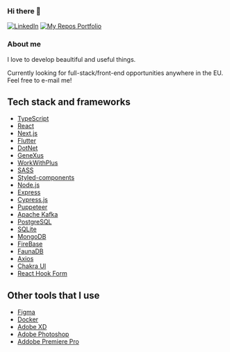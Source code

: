 ### Hi there 👋

[![LinkedIn](https://img.shields.io/badge/linkedin-%230077B5.svg?style=for-the-badge&logo=linkedin&logoColor=white)](https://www.linkedin.com/in/lucasmaffazioli/)
[![My Repos Portfolio](https://img.shields.io/badge/Repos%20portfolio-black?style=for-the-badge&logo=github&logoColor=white)](https://lucasmaffazioli.github.io/)

### About me

I love to develop beaultiful and useful things.

Currently looking for full-stack/front-end opportunities anywhere in the EU. Feel free to e-mail me!

## Tech stack and frameworks

- [TypeScript](https://www.typescriptlang.org/)
- [React](https://reactjs.org/)
- [Next.js](https://nextjs.org/)
- [Flutter](https://flutter.dev/)
- [DotNet](https://dotnet.microsoft.com/)
- [GeneXus](https://www.genexus.com/)
- [WorkWithPlus](https://www.workwithplus.com/)
- [SASS](https://sass-lang.com/)
- [Styled-components](https://styled-components.com/)
- [Node.js](https://nodejs.org/)
- [Express](https://expressjs.com/)
- [Cypress.js](https://www.cypress.io/)
- [Puppeteer](https://github.com/puppeteer/puppeteer)
- [Apache Kafka](https://kafka.apache.org/)
- [PostgreSQL](https://www.postgresql.org/)
- [SQLite](https://www.sqlite.org/)
- [MongoDB](https://www.mongodb.com/)
- [FireBase](https://firebase.google.com/)
- [FaunaDB](https://fauna.com/)
- [Axios](https://github.com/axios/axios)
- [Chakra UI](https://chakra-ui.com/)
- [React Hook Form](https://react-hook-form.com/)


## Other tools that I use
- [Figma](https://www.figma.com/)
- [Docker](https://www.docker.com/)
- [Adobe XD](https://www.adobe.com/products/xd.html)
- [Adobe Photoshop](https://www.adobe.com/products/photoshop.html)
- [Addobe Premiere Pro](https://www.adobe.com/products/premiere.html)
